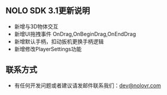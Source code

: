 
## NOLO SDK 3.1更新说明
* 新增与3D物体交互
* 新增UI拖拽事件  OnDrag,OnBeginDrag,OnEndDrag
* 新增默认手柄，扣动扳机更换手柄逻辑
* 新增修改PlayerSettings功能


## 联系方式
* 有任何开发问题或者建议请发邮件联系我们：dev@nolovr.com 